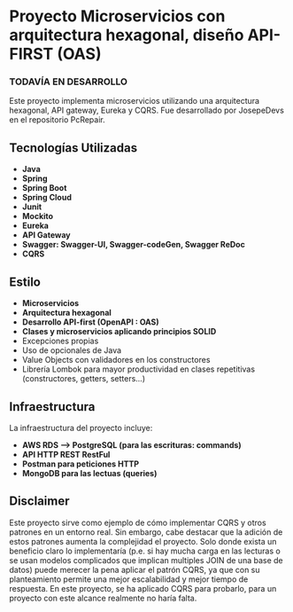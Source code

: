 # Proyecto Microservicios con arquitectura hexagonal, diseño API-FIRST (OAS)
### TODAVÍA EN DESARROLLO
Este proyecto implementa microservicios utilizando una arquitectura hexagonal, API gateway, Eureka y CQRS. Fue desarrollado por JosepeDevs en el repositorio PcRepair.

## Tecnologías Utilizadas

- **Java**
- **Spring**
- **Spring Boot**
- **Spring Cloud**
- **Junit**
- **Mockito**
- **Eureka**
- **API Gateway**
- **Swagger: Swagger-UI, Swagger-codeGen, Swagger ReDoc**
- **CQRS**

## Estilo 
- **Microservicios**
- **Arquitectura hexagonal**
- **Desarrollo API-first (OpenAPI : OAS)**
- **Clases y microservicios aplicando principios SOLID**
- Excepciones propias
- Uso de opcionales de Java
- Value Objects con validadores en los constructores
- Librería Lombok para mayor productividad en clases repetitivas (constructores, getters, setters...)

## Infraestructura

La infraestructura del proyecto incluye:

- **AWS RDS --> PostgreSQL (para las escrituras: commands)**
- **API HTTP REST RestFul**
- **Postman para peticiones HTTP**
- **MongoDB para las lectuas (queries)**

## Disclaimer

Este proyecto sirve como ejemplo de cómo implementar CQRS y otros patrones en un entorno real. Sin embargo, cabe destacar que la adición de estos patrones aumenta la complejidad el proyecto. Solo donde exista un beneficio claro lo implementaría (p.e. si hay mucha carga en las lecturas o se usan modelos complicados que implican multiples JOIN de una base de datos) puede merecer la pena aplicar el patrón CQRS, ya que con su planteamiento permite una mejor escalabilidad y mejor tiempo de respuesta. En este proyecto, se ha aplicado CQRS para probarlo, para un proyecto con este alcance realmente no haría falta.
